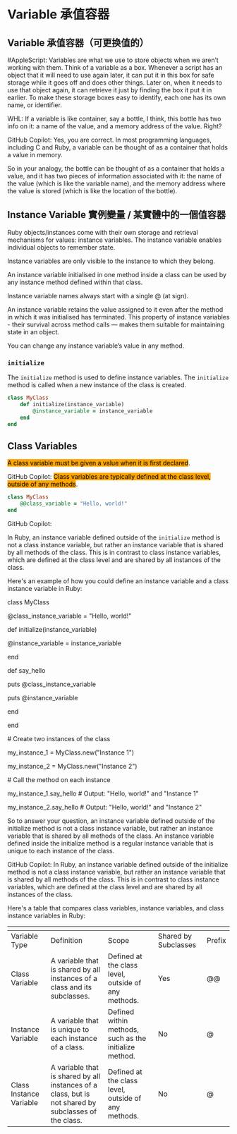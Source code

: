 # Variable 承值容器

## Variable 承值容器（可更换值的）

\#AppleScript: Variables are what we use to store objects when we aren’t working with them. Think of a variable as a box. Whenever a script has an object that it will need to use again later, it can put it in this box for safe storage while it goes off and does other things. Later on, when it needs to use that object again, it can retrieve it just by finding the box it put it in earlier. To make these storage boxes easy to identify, each one has its own name, or identifier.

WHL: If a variable is like container, say a bottle, I think, this bottle has two info on it: a name of the value, and a memory address of the value. Right?

GitHub Copilot: Yes, you are correct. In most programming languages, including C and Ruby, a variable can be thought of as a container that holds a value in memory.

So in your analogy, the bottle can be thought of as a container that holds a value, and it has two pieces of information associated with it: the name of the value (which is like the variable name), and the memory address where the value is stored (which is like the location of the bottle).

## Instance Variable 實例變量 / 某實體中的一個值容器

Ruby objects/instances come with their own storage and retrieval mechanisms for values: instance variables. The instance variable enables individual objects to remember state.

Instance variables are only visible to the instance to which they belong.

An instance variable initialised in one method inside a class can be used by any instance method defined within that class.

Instance variable names always start with a single @ (at sign).

An instance variable retains the value assigned to it even after the method in which it was initialised has terminated. This property of instance variables - their survival across method calls — makes them suitable for maintaining state in an object.

You can change any instance variable’s value in any method.

### `initialize`

The `initialize` method is used to define instance variables. The `initialize` method is called when a new instance of the class is created.&#x20;

```ruby
class MyClass
    def initialize(instance_variable)
        @instance_variable = instance_variable
    end
end
```

##

## Class Variables

<mark style="background-color:orange;">A class variable must be given a value when it is first declared</mark>.

GitHub Copilot: <mark style="background-color:orange;">Class variables are typically defined at the class level, outside of any methods</mark>.&#x20;

```ruby
class MyClass
    @@class_variable = "Hello, world!"
end
```



GitHub Copilot:

In Ruby, an instance variable defined outside of the `initialize` method is not a class instance variable, but rather an instance variable that is shared by all methods of the class. This is in contrast to class instance variables, which are defined at the class level and are shared by all instances of the class.

Here's an example of how you could define an instance variable and a class instance variable in Ruby:

class MyClass

@class\_instance\_variable = "Hello, world!"

def initialize(instance\_variable)

@instance\_variable = instance\_variable

end

def say\_hello

puts @class\_instance\_variable

puts @instance\_variable

end

end

\# Create two instances of the class

my\_instance\_1 = MyClass.new("Instance 1")

my\_instance\_2 = MyClass.new("Instance 2")

\# Call the method on each instance

my\_instance\_1.say\_hello # Output: "Hello, world!" and "Instance 1"

my\_instance\_2.say\_hello # Output: "Hello, world!" and "Instance 2"

So to answer your question, an instance variable defined outside of the initialize method is not a class instance variable, but rather an instance variable that is shared by all methods of the class. An instance variable defined inside the initialize method is a regular instance variable that is unique to each instance of the class.

GitHub Copilot: In Ruby, an instance variable defined outside of the initialize method is not a class instance variable, but rather an instance variable that is shared by all methods of the class. This is in contrast to class instance variables, which are defined at the class level and are shared by all instances of the class.

Here's a table that compares class variables, instance variables, and class instance variables in Ruby:

<table data-header-hidden><thead><tr><th width="113"></th><th width="215"></th><th width="208"></th><th width="127"></th><th></th></tr></thead><tbody><tr><td>Variable Type</td><td>Definition</td><td>Scope</td><td>Shared by Subclasses</td><td>Prefix</td></tr><tr><td>Class<br>Variable</td><td>A variable that is shared by all instances of a class and its subclasses.</td><td>Defined at the class level, outside of any methods.</td><td>Yes</td><td>@@</td></tr><tr><td>Instance Variable</td><td>A variable that is unique to each instance of a class.</td><td>Defined within methods, such as the initialize method.</td><td>No</td><td>@</td></tr><tr><td>Class<br>Instance Variable</td><td>A variable that is shared by all instances of a class, but is not shared by subclasses of the class.</td><td>Defined at the class level, outside of any methods.</td><td>No</td><td>@</td></tr></tbody></table>

